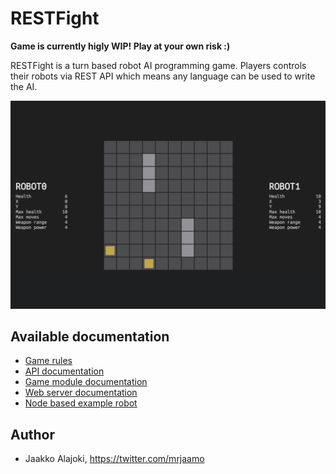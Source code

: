 # RESTFight

**Game is currently higly WIP! Play at your own risk :)**

RESTFight is a turn based robot AI programming game. Players controls their robots via REST API which means any language can be used to write the AI.

![Screenshot](screenshot.png)


## Available documentation

* [Game rules](docs/game-rules.md)
* [API documentation](docs/api.md)
* [Game module documentation](restfight/README.md)
* [Web server documentation](main/README.md)
* [Node based example robot](example-robot/README.md)

## Author

* Jaakko Alajoki, https://twitter.com/mrjaamo


